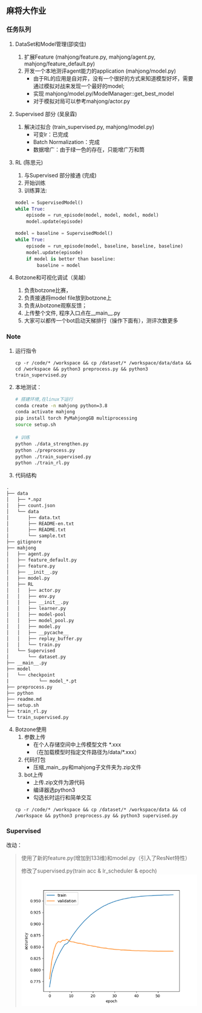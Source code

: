 ## 麻将大作业

### 任务队列

1. DataSet和Model管理(卲奕佳)
    1. 扩展Feature (mahjong/feature.py, mahjong/agent.py, mahjong/feature_default.py)
    2. 开发一个本地测评agent能力的application (mahjong/model.py)
        - 由于RL的应用是自对弈，没有一个很好的方式来知道模型好坏，需要通过模拟对战来发现一个最好的model;
        - 实现 mahjong/model.py/ModelManager::get_best_model
        - 对于模拟对局可以参考mahjong/actor.py

2. Supervised 部分 (吴泉霖)
    1. 解决过拟合 (train_supervised.py, mahjong/model.py)
        - 可变lr：已完成
        - Batch Normalization：完成
        - 数据增广：由于绿一色的存在，只能增广万和筒

3. RL (陈思元)
    1. 与Supervised 部分接通 (完成)
    2. 开始训练
    3. 训练算法:
    ```python 
    model = SupervisedModel()
    while True:
        episode = run_episode(model, model, model, model)
        model.update(episode)
    ```

    ```python 
    model = baseline = SupervisedModel()
    while True:
        episode = run_episode(model, baseline, baseline, baseline)
        model.update(episode)
        if model is better than baseline:
            baseline = model
    ```
4. Botzone和可视化调试（吴越）
    1. 负责botzone比赛，
    2. 负责接通将model file放到botzone上
    3. 负责从botzone观察反馈；
    4. 上传整个文件, 程序入口点在__main__.py
    5. 大家可以都传一个bot启动天梯排行（操作下面有），测评次数更多

### Note
1. 运行指令
   ```shell
   cp -r /code/* /workspace && cp /dataset/* /workspace/data/data && cd /workspace && python3 preprocess.py && python3 train_supervised.py
   ```

2. 本地测试：
    ```sh
    # 搭建环境,在linux下运行
    conda create -n mahjong python=3.8
    conda activate mahjong
    pip install torch PyMahjongGB multiprocessing
    source setup.sh

    # 训练
    python ./data_strengthen.py
    python ./preprocess.py
    python ./train_supervised.py
    python ./train_rl.py
    ```

3. 代码结构
```
.
├── data
│   ├── *.npz
│   ├── count.json
│   └── data
│       ├── data.txt
│       ├── README-en.txt
│       ├── README.txt
│       └── sample.txt
├── gitignore
├── mahjong
│   ├── agent.py
│   ├── feature_default.py
│   ├── feature.py
│   ├── __init__.py
│   ├── model.py
│   ├── RL
│   │   ├── actor.py
│   │   ├── env.py
│   │   ├── __init__.py
│   │   ├── learner.py
│   │   ├── model-pool
│   │   ├── model_pool.py
│   │   ├── model.py
│   │   ├── __pycache__
│   │   ├── replay_buffer.py
│   │   └── train.py
│   └── Supervised
│       └── dataset.py
├── __main__.py
├── model
│   └── checkpoint
|           └── model_*.pt
├── preprocess.py
├── python
├── readme.md
├── setup.sh
├── train_rl.py
└── train_supervised.py

```

4. Botzone使用
    1. 参数上传
        - 在个人存储空间中上传模型文件 *.xxx
        - （在加载模型时指定文件路径为/data/*.xxx）
    2. 代码打包
        - 压缩_main_.py和mahjong子文件夹为.zip文件
    3. bot上传
        - 上传.zip文件为源代码
        - 编译器选python3
        - 勾选长时运行和简单交互
    ```shell
    cp -r /code/* /workspace && cp /dataset/* /workspace/data && cd /workspace && python3 preprocess.py && python3 supervised.py
    ```

### Supervised
改动：
> 使用了新的feature.py(增加到133维)和model.py（引入了ResNet特性）
>
> 修改了supervised.py(train acc & lr_scheduler & epoch)
![image](loss.png)